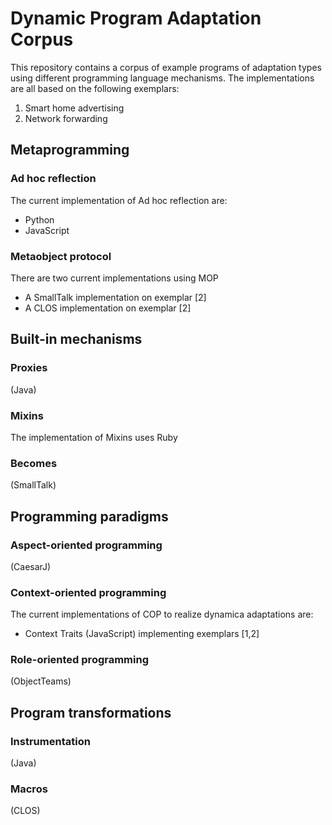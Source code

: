 # Dynamic Program Adaptation Corpus

This repository contains a corpus of example programs of adaptation types using different programming language mechanisms.
The implementations are all based on the following exemplars:
1. Smart home advertising
2. Network forwarding

## Metaprogramming

### Ad hoc reflection

The current implementation of Ad hoc reflection are:
- Python
- JavaScript

### Metaobject protocol

There are two current implementations using MOP
- A SmallTalk implementation on exemplar [2]
- A CLOS implementation on exemplar [2]

## Built-in mechanisms

### Proxies

(Java)

### Mixins

The implementation of Mixins uses Ruby 

### Becomes

(SmallTalk)

## Programming paradigms

### Aspect-oriented programming

(CaesarJ)

### Context-oriented programming
The current implementations of COP to realize dynamica adaptations are:
- Context Traits (JavaScript) implementing exemplars [1,2]

### Role-oriented programming

(ObjectTeams)

## Program transformations

### Instrumentation

(Java)

### Macros

(CLOS)
